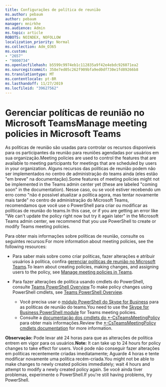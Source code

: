 ```yaml
---
title: Configurações de política de reunião
ms.author: pebaum
author: pebaum
manager: mnirkhe
ms.audience: Admin
ms.topic: article
ROBOTS: NOINDEX, NOFOLLOW
localization_priority: Normal
ms.collection: Adm_O365
ms.custom:
- "2657"
- "9000734"
ms.openlocfilehash: b5599c9974eb1c112835a9f42e4ebdc926071ea2
ms.sourcegitcommit: 358e7ed05c262f909bfa9ed0df730e1fd89266b8
ms.translationtype: MT
ms.contentlocale: pt-BR
ms.lasthandoff: 11/27/2019
ms.locfileid: "39627562"
---
```

# <a name="manage-meeting-policies-in-microsoft-teams"></a><span data-ttu-id="ef3d6-102">Gerenciar políticas de reunião no Microsoft Teams</span><span class="sxs-lookup"><span data-stu-id="ef3d6-102">Manage meeting policies in Microsoft Teams</span></span>

<span data-ttu-id="ef3d6-103">As políticas de reunião são usadas para controlar os recursos disponíveis para os participantes da reunião para reuniões agendadas por usuários em sua organização.</span><span class="sxs-lookup"><span data-stu-id="ef3d6-103">Meeting policies are used to control the features that are available to meeting participants for meetings that are scheduled by users in your organization.</span></span> <span data-ttu-id="ef3d6-104">Alguns recursos das políticas de reunião podem não ser implementados no centro de administração do teams ainda (eles estão "em breve" na documentação).</span><span class="sxs-lookup"><span data-stu-id="ef3d6-104">Some features of meeting policies might not be implemented in the Teams admin center yet (these are labeled "coming soon" in the documentation).</span></span> <span data-ttu-id="ef3d6-105">Nesse caso, ou se você estiver recebendo um erro como "não é possível atualizar a política agora, mas tentar novamente mais tarde" no centro de administração do Microsoft Teams, recomendamos que você use o PowerShell para criar ou modificar as políticas de reunião do teams.</span><span class="sxs-lookup"><span data-stu-id="ef3d6-105">In this case, or if you are getting an error like "We can't update the policy right now but try it again later" in the Microsoft Teams admin center, we recommend that you use PowerShell to create or modify Teams meeting policies.</span></span> 

<span data-ttu-id="ef3d6-106">Para obter mais informações sobre políticas de reunião, consulte os seguintes recursos:</span><span class="sxs-lookup"><span data-stu-id="ef3d6-106">For more information about meeting policies, see the following resources:</span></span>

- <span data-ttu-id="ef3d6-107">Para saber mais sobre como criar políticas, fazer alterações e atribuir usuários à política, confira [gerenciar políticas de reunião no Microsoft Teams](https://docs.microsoft.com/microsoftteams/meeting-policies-in-teams).</span><span class="sxs-lookup"><span data-stu-id="ef3d6-107">To learn about creating policies, making changes, and assigning users to the policy, see [Manage meeting policies in Teams](https://docs.microsoft.com/microsoftteams/meeting-policies-in-teams).</span></span>

- <span data-ttu-id="ef3d6-108">Para fazer alterações de política usando cmdlets do PowerShell, consulte [Teams PowerShell Overview](https://docs.microsoft.com/microsoftteams/teams-powershell-overview).</span><span class="sxs-lookup"><span data-stu-id="ef3d6-108">To make policy changes using PowerShell cmdlets, see [Teams PowerShell Overview](https://docs.microsoft.com/microsoftteams/teams-powershell-overview).</span></span> 
    - <span data-ttu-id="ef3d6-109">Você precisa usar o [módulo PowerShell do Skype for Business](https://www.microsoft.com/download/details.aspx?id=39366) para as políticas de reunião do teams.</span><span class="sxs-lookup"><span data-stu-id="ef3d6-109">You need to use the [Skype for Business PowerShell module](https://www.microsoft.com/download/details.aspx?id=39366) for Teams meeting policies.</span></span> 
    - <span data-ttu-id="ef3d6-110">Consulte a [documentação dos cmdlets do \*-CsTeamsMeetingPolicy](https://docs.microsoft.com/search/?search=CsTeamsMeetingPolicy&view=skype-ps) para obter mais informações.</span><span class="sxs-lookup"><span data-stu-id="ef3d6-110">Review the [\*-CsTeamsMeetingPolicy cmdlets documentation](https://docs.microsoft.com/search/?search=CsTeamsMeetingPolicy&view=skype-ps) for more information.</span></span>

<span data-ttu-id="ef3d6-111">**Observação:** Pode levar até 24 horas para que as alterações de política entrem em vigor para os usuários.</span><span class="sxs-lookup"><span data-stu-id="ef3d6-111">**Note:** It can take up to 24 hours for policy changes to take effect for users.</span></span> <span data-ttu-id="ef3d6-112">Você pode não conseguir fazer alterações em políticas recentemente criadas imediatamente; Aguarde 4 horas e tente modificar novamente uma política recém-criada.</span><span class="sxs-lookup"><span data-stu-id="ef3d6-112">You might not be able to make changes to newly created policies immediately; wait 4 hours and attempt to modify a newly created policy again.</span></span> <span data-ttu-id="ef3d6-113">Se você ainda tiver problemas, experimente o PowerShell.</span><span class="sxs-lookup"><span data-stu-id="ef3d6-113">If you're still having problems, try PowerShell.</span></span>  